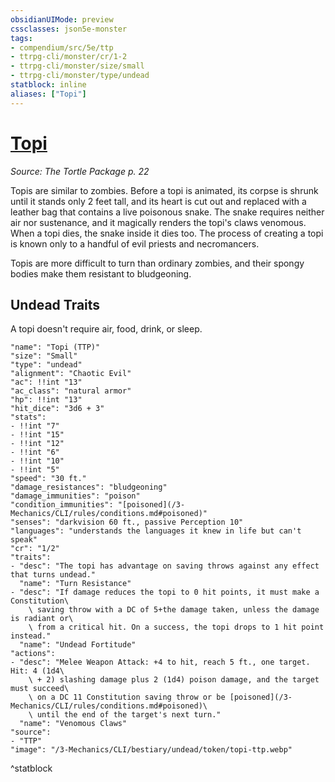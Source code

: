 ```yaml
---
obsidianUIMode: preview
cssclasses: json5e-monster
tags:
- compendium/src/5e/ttp
- ttrpg-cli/monster/cr/1-2
- ttrpg-cli/monster/size/small
- ttrpg-cli/monster/type/undead
statblock: inline
aliases: ["Topi"]
---
```

# [Topi](3-Mechanics\CLI\bestiary\undead/topi-ttp.md)
*Source: The Tortle Package p. 22*  

Topis are similar to zombies. Before a topi is animated, its corpse is shrunk until it stands only 2 feet tall, and its heart is cut out and replaced with a leather bag that contains a live poisonous snake. The snake requires neither air nor sustenance, and it magically renders the topi's claws venomous. When a topi dies, the snake inside it dies too. The process of creating a topi is known only to a handful of evil priests and necromancers.

Topis are more difficult to turn than ordinary zombies, and their spongy bodies make them resistant to bludgeoning.

## Undead Traits

A topi doesn't require air, food, drink, or sleep.

```statblock
"name": "Topi (TTP)"
"size": "Small"
"type": "undead"
"alignment": "Chaotic Evil"
"ac": !!int "13"
"ac_class": "natural armor"
"hp": !!int "13"
"hit_dice": "3d6 + 3"
"stats":
- !!int "7"
- !!int "15"
- !!int "12"
- !!int "6"
- !!int "10"
- !!int "5"
"speed": "30 ft."
"damage_resistances": "bludgeoning"
"damage_immunities": "poison"
"condition_immunities": "[poisoned](/3-Mechanics/CLI/rules/conditions.md#poisoned)"
"senses": "darkvision 60 ft., passive Perception 10"
"languages": "understands the languages it knew in life but can't speak"
"cr": "1/2"
"traits":
- "desc": "The topi has advantage on saving throws against any effect that turns undead."
  "name": "Turn Resistance"
- "desc": "If damage reduces the topi to 0 hit points, it must make a Constitution\
    \ saving throw with a DC of 5+the damage taken, unless the damage is radiant or\
    \ from a critical hit. On a success, the topi drops to 1 hit point instead."
  "name": "Undead Fortitude"
"actions":
- "desc": "Melee Weapon Attack: +4 to hit, reach 5 ft., one target. Hit: 4 (1d4\
    \ + 2) slashing damage plus 2 (1d4) poison damage, and the target must succeed\
    \ on a DC 11 Constitution saving throw or be [poisoned](/3-Mechanics/CLI/rules/conditions.md#poisoned)\
    \ until the end of the target's next turn."
  "name": "Venomous Claws"
"source":
- "TTP"
"image": "/3-Mechanics/CLI/bestiary/undead/token/topi-ttp.webp"
```
^statblock